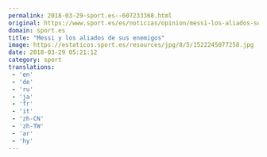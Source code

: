 ```yaml
---
permalink: 2018-03-29-sport.es--607233368.html
original: https://www.sport.es/es/noticias/opinion/messi-los-aliados-sus-enemigos-6723050?utm_source=rss-noticias&utm_medium=feed&utm_campaign=opinion
domain: sport.es
title: "Messi y los aliados de sus enemigos"
image: https://estaticos.sport.es/resources/jpg/8/5/1522245077258.jpg
date: 2018-03-29 05:21:12
category: sport
translations: 
 - 'en'
 - 'de'
 - 'ru'
 - 'ja'
 - 'fr'
 - 'it'
 - 'zh-CN'
 - 'zh-TW'
 - 'ar'
 - 'hy'
---
```


